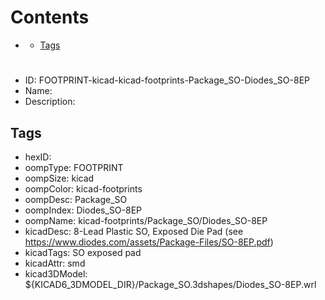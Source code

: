 



Contents
========

* [](#)
	* [Tags](#tags)

# 

- ID: FOOTPRINT-kicad-kicad-footprints-Package_SO-Diodes_SO-8EP
- Name: 
- Description: 

## Tags

- hexID: 
- oompType: FOOTPRINT
- oompSize: kicad
- oompColor: kicad-footprints
- oompDesc: Package_SO
- oompIndex: Diodes_SO-8EP
- oompName: kicad-footprints/Package_SO/Diodes_SO-8EP
- kicadDesc: 8-Lead Plastic SO, Exposed Die Pad (see https://www.diodes.com/assets/Package-Files/SO-8EP.pdf)
- kicadTags: SO exposed pad
- kicadAttr: smd
- kicad3DModel: ${KICAD6_3DMODEL_DIR}/Package_SO.3dshapes/Diodes_SO-8EP.wrl
